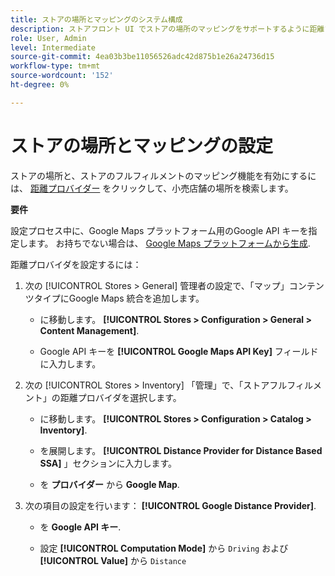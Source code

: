 ```yaml
---
title: ストアの場所とマッピングのシステム構成
description: ストアフロント UI でストアの場所のマッピングをサポートするように距離プロバイダーを設定します。
role: User, Admin
level: Intermediate
source-git-commit: 4ea03b3be11056526adc42d875b1e26a24736d15
workflow-type: tm+mt
source-wordcount: '152'
ht-degree: 0%

---
```



# ストアの場所とマッピングの設定

ストアの場所と、ストアのフルフィルメントのマッピング機能を有効にするには、 [距離プロバイダー](https://docs.magento.com/user-guide/catalog/inventory-configure-distance-priority.html) をクリックして、小売店舗の場所を検索します。

**要件**

設定プロセス中に、Google Maps プラットフォーム用のGoogle API キーを指定します。 お持ちでない場合は、 [Google Maps プラットフォームから生成](https://docs.magento.com/user-guide/catalog/inventory-configure-distance-priority.html#configure-google-maps).

距離プロバイダを設定するには：

1. 次の [!UICONTROL Stores > General] 管理者の設定で、「マップ」コンテンツタイプにGoogle Maps 統合を追加します。

   - に移動します。 **[!UICONTROL Stores > Configuration  > General > Content Management]**.

   - Google API キーを **[!UICONTROL Google Maps API Key]** フィールドに入力します。

1. 次の [!UICONTROL Stores > Inventory] 「管理」で、「ストアフルフィルメント」の距離プロバイダを選択します。

   - に移動します。 **[!UICONTROL Stores > Configuration > Catalog > Inventory]**.

   - を展開します。 **[!UICONTROL Distance Provider for Distance Based SSA]** 」セクションに入力します。

   - を **プロバイダー** から **Google Map**.

1. 次の項目の設定を行います： **[!UICONTROL Google Distance Provider]**.

   - を **Google API キー**.

   - 設定 **[!UICONTROL Computation Mode]** から `Driving` および **[!UICONTROL Value]** から `Distance`

